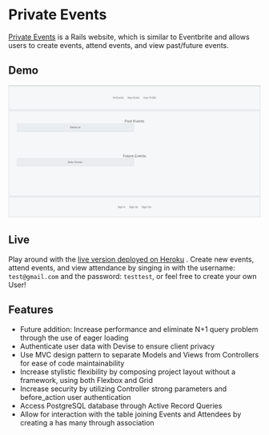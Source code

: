 # Private Events

[Private Events](https://mg-events.herokuapp.com/) is a Rails website, which is similar to Eventbrite and allows users to create events, attend events, and view past/future events. 

## Demo

<img src='private-demo.png' alt='events_demo'>

## Live

Play around with the [live version deployed on Heroku](https://mg-events.herokuapp.com/) . Create new events, attend events, and view attendance by singing in with the username: `test@gmail.com` and the password: `testtest`, or feel free to create your own User!

## Features

- Future addition: Increase performance and eliminate N+1 query problem through the use of eager loading
- Authenticate user data with Devise to ensure client privacy
- Use MVC design pattern to separate Models and Views from Controllers for ease of code maintainability
- Increase stylistic flexibility by composing project layout without a framework, using both Flexbox and Grid
- Increase security by utilizing Controller strong parameters and before_action user authentication
- Access PostgreSQL database through Active Record Queries
- Allow for interaction with the table joining Events and Attendees by creating a has many through association
